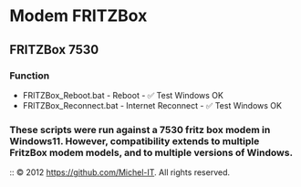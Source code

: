 # Modem FRITZBox

## FRITZBox 7530
### Function
- FRITZBox_Reboot.bat - Reboot - :white_check_mark: Test Windows OK
- FRITZBox_Reconnect.bat - Internet Reconnect - :white_check_mark: Test Windows OK
### These scripts were run against a 7530 fritz box modem in Windows11. However, compatibility extends to multiple FritzBox modem models, and to multiple versions of Windows.

:: © 2012 https://github.com/Michel-IT. All rights reserved.

